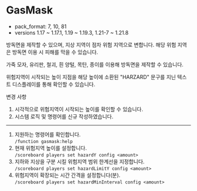 # GasMask
* pack_format: 7, 10, 81
* versions 1.17 ~ 1.17.1, 1.19 ~ 1.19.3, 1.21-7 ~ 1.21.8

방독면을 제작할 수 있으며, 지상 지역이 점차 위험 지역으로 변합니다.
해당 위험 지역은 방독면 이용 시 피해를 막을 수 있습니다.

가죽 모자, 유리판, 철괴, 흰 양털, 목탄, 종이를 이용해 방독면을 제작할 수 있습니다.

위험지역이 시작되는 높이 지점을 해당 높이에 소환된 "HARZARD" 문구를 지닌 텍스트 디스플레이를 통해 확인할 수 있습니다.

변경 사항
1. 시각적으로 위험지역이 시작되는 높이를 확인할 수 있습니다.
2. 시스템 로직 및 명령어를 신규 작성하였습니다.

- - -

1. 지원하는 명령어를 확인합니다.  
`/function gasmask:help`  
2. 현재 위험지역 높이를 설정합니다.  
`/scoreboard players set hazardY config <amount>`  
3. 지하와 지상을 구분 시킬 위험지역 범위 한계선을 지정합니다.  
`/scoreboard players set hazardLimitY config <amount>`  
4. 위험지역이 확장되는 시간 간격을 설정합니다(분).  
`/scoreboard players set hazardMinInterval config <amount>`  

